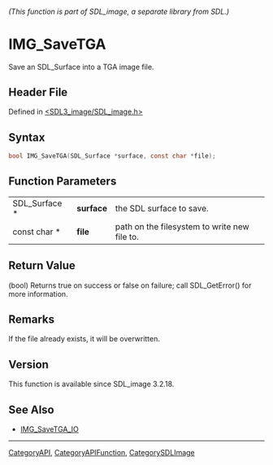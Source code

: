 ###### (This function is part of SDL_image, a separate library from SDL.)
# IMG_SaveTGA

Save an SDL_Surface into a TGA image file.

## Header File

Defined in [<SDL3_image/SDL_image.h>](https://github.com/libsdl-org/SDL_image/blob/main/include/SDL3_image/SDL_image.h)

## Syntax

```c
bool IMG_SaveTGA(SDL_Surface *surface, const char *file);
```

## Function Parameters

|               |             |                                              |
| ------------- | ----------- | -------------------------------------------- |
| SDL_Surface * | **surface** | the SDL surface to save.                     |
| const char *  | **file**    | path on the filesystem to write new file to. |

## Return Value

(bool) Returns true on success or false on failure; call SDL_GetError() for
more information.

## Remarks

If the file already exists, it will be overwritten.

## Version

This function is available since SDL_image 3.2.18.

## See Also

- [IMG_SaveTGA_IO](IMG_SaveTGA_IO)

----
[CategoryAPI](CategoryAPI), [CategoryAPIFunction](CategoryAPIFunction), [CategorySDLImage](CategorySDLImage)

